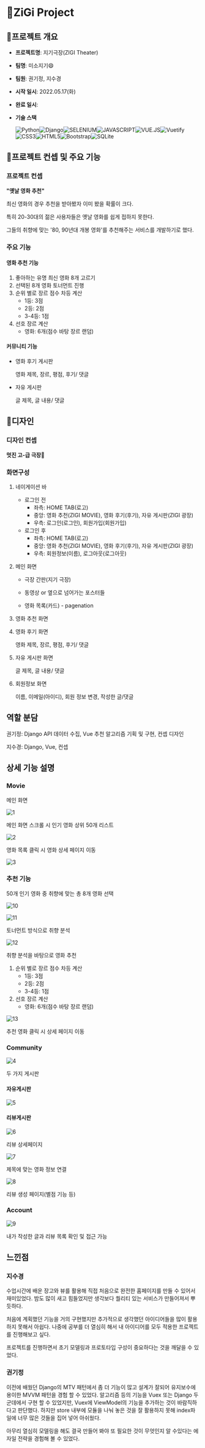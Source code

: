 # 🍟ZiGi Project

## 🌯프로젝트 개요

- **프로젝트명**: 지기극장(ZIGI Theater)

- **팀명**: 미소지기😄

- **팀원**: 권기정, 지수경

- **시작 일시**: 2022.05.17(화)

- **완료 일시**: 

- **기술 스택**

  ![Python](https://img.shields.io/badge/Python-3776AB.svg?&style=for-the-badge&logo=python&logoColor=white)![Django](https://img.shields.io/badge/Django-092E20.svg?&style=for-the-badge&logo=Django&logoColor=White)![SELENIUM](https://img.shields.io/badge/Selenium-43B02A.svg?&style=for-the-badge&logo=Selenium&logoColor=white)![JAVASCRIPT](https://img.shields.io/badge/javascript-F7DF1E.svg?&style=for-the-badge&logo=Javascript&logoColor=white)![VUE.JS](https://img.shields.io/badge/Vue.js-4FC08D.svg?&style=for-the-badge&logo=Vue.js&logoColor=white)![Vuetify](https://img.shields.io/badge/vuetify-1867C0.svg?&style=for-the-badge&logo=vuetify&logoColor=white)![CSS3](https://img.shields.io/badge/CSS3-1572B6.svg?&style=for-the-badge&logo=CSS3&logoColor=white)![HTML5](https://img.shields.io/badge/html5-E34F26.svg?&style=for-the-badge&logo=html5&logoColor=white)![Bootstrap](https://img.shields.io/badge/bootstrap-7952B3.svg?&style=for-the-badge&logo=bootstrap&logoColor=white)![SQLite](https://img.shields.io/badge/sqlite-003B57.svg?&style=for-the-badge&logo=sqlite&logoColor=white)



## 🍔프로젝트 컨셉 및 주요 기능

### 프로젝트 컨셉

**"옛날 영화 추천"**

최신 영화의 경우 추천을 받아봤자 이미 봤을 확률이 크다.

특히 20-30대의 젊은 사용자들은 옛날 영화를 쉽게 접하지 못한다.

그들의 취향에 맞는 '80, 90년대 개봉 영화'를 추천해주는 서비스를 개발하기로 했다.



### 주요 기능

#### 영화 추천 기능

1. 좋아하는 유명 최신 영화 8개 고르기
2. 선택된 8개 영화 토너먼트 진행
3. 순위 별로 장르 점수 차등 계산
   - 1등: 3점
   - 2등: 2점
   - 3-4등: 1점 
4. 선호 장르 계산
   - 영화: 6개(점수 바탕 장르 랜덤)



#### 커뮤니티 기능

- 영화 후기 게시판

  영화 제목, 장르, 평점, 후기/ 댓글

- 자유 게시판

  글 제목, 글 내용/ 댓글



## 🌮디자인

### 디자인 컨셉

**멋진 고-급 극장🍿**


### 화면구성

1. 네이게이션 바
   - 로그인 전
     - 좌측: HOME TAB(로고)
     - 중앙: 영화 추천(ZIGI MOVIE), 영화 후기(후기), 자유 게시판(ZIGI 광장)
     - 우측: 로그인(로그인), 회원가입(회원가입)
   - 로그인 후
     - 좌측: HOME TAB(로고)
     - 중앙: 영화 추천(ZIGI MOVIE), 영화 후기(후기), 자유 게시판(ZIGI 광장)
     - 우측: 회원정보(이름), 로그아웃(로그아웃)



3. 메인 화면

   - 극장 간판(지기 극장)

   - 동영상 or 옆으로 넘어가는 포스터들

   - 영화 목록(카드) - pagenation

     

4. 영화 추천 화면

   

5. 영화 후기 화면

   영화 제목, 장르, 평점, 후기/ 댓글

   

6. 자유 게시판 화면

   글 제목, 글 내용/ 댓글

   

7. 회원정보 화면

   이름, 이메일(아이디), 회원 정보 변경, 작성한 글/댓글



## 역할 분담

권기정: Django API 데이터 수집, Vue 추천 알고리즘 기획 및 구현, 컨셉 디자인

지수경: Django, Vue, 컨셉 



## 상세 기능 설명

### Movie

메인 화면

![1](README.assets/1.jpg)

메인 화면 스크롤 시 인기 영화 상위 50개 리스트

![2](README.assets/2-16535978700251.jpg)

영화 목록 클릭 시 영화 상세 페이지 이동

![3](README.assets/3.jpg)

### 추천 기능

50개 인기 영화 중 취향에 맞는 총 8개 영화 선택

![10](README.assets/10.jpg)

![11](README.assets/11.jpg)

토너먼트 방식으로 취향 분석

![12](README.assets/12.jpg)

취향 분석을 바탕으로 영화 추천

1. 순위 별로 장르 점수 차등 계산
   - 1등: 3점
   - 2등: 2점
   - 3-4등: 1점 
2. 선호 장르 계산
   - 영화: 6개(점수 바탕 장르 랜덤)

![13](README.assets/13.jpg)

추천 영화 클릭 시 상세 페이지 이동



### Community

![4](README.assets/4.jpg)

두 가지 게시판

#### 자유게시판

![5](README.assets/5.jpg)

#### 리뷰게시판

![6](README.assets/6-16535981795932.jpg)

리뷰 상세페이지

![7](README.assets/7.jpg)

제목에 맞는 영화 정보 연결

![8](README.assets/8.jpg)

리뷰 생성 페이지(별점 기능 등)

### Account

![9](README.assets/9.jpg)

내가 작성한 글과 리뷰 목록 확인 및 접근 가능



## 느낀점

### 지수경

수업시간에 배운 장고와 뷰를 활용해 직접 처음으로 완전한 홈페이지를 만들 수 있어서 재미있었다. 밤도 많이 새고 힘들었지만 생각보다 퀄리티 있는 서비스가 만들어져서 뿌듯하다.

처음에 계획했던 기능을 거의 구현했지만 추가적으로 생각했던 아이디어들을 많이 활용하지 못해서 아쉽다. 나중에 공부를 더 열심히 해서 내 아이디어를 모두 적용한 프로젝트를 진행해보고 싶다.

프로젝트를 진행하면서 초기 모델링과 프로토타입 구성이 중요하다는 것을 깨달을 수 있었다.

### 권기정

이전에 배웠던 Django의 MTV 패턴에서 좀 더 기능이 많고 설계가 잘되어 유지보수에 용이한 MVVM 패턴을 경험 할 수 있었다. 알고리즘 등의 기능을 Vuex 또는 Django 두 군데에서 구현 할 수 있었지만, Vuex에 ViewModel의 기능을 추가하는 것이 바람직하다고 판단했다. 하지만 store 내부에 모듈을 나눠 놓은 것을 잘 활용하지 못해 index파일에 너무 많은 것들을 집어 넣어 아쉬웠다.

아무리 열심히 모델링을 해도 결국 만들어 봐야 또 필요한 것이 무엇인지 알 수있다는 에자일 전략을 경험해 볼 수 있었다.
